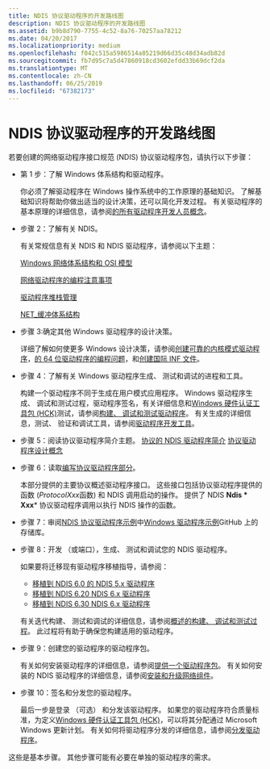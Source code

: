 ```yaml
---
title: NDIS 协议驱动程序的开发路线图
description: NDIS 协议驱动程序的开发路线图
ms.assetid: b9b8d790-7755-4c52-8a76-70257aa78212
ms.date: 04/20/2017
ms.localizationpriority: medium
ms.openlocfilehash: f042c515a5986514a85219d66d35c48d34adb82d
ms.sourcegitcommit: fb7d95c7a5d47860918cd3602efdd33b69dcf2da
ms.translationtype: MT
ms.contentlocale: zh-CN
ms.lasthandoff: 06/25/2019
ms.locfileid: "67382173"
---
```

# <a name="roadmap-for-developing-ndis-protocol-drivers"></a>NDIS 协议驱动程序的开发路线图


若要创建的网络驱动程序接口规范 (NDIS) 协议驱动程序包，请执行以下步骤：

- 第 1 步：了解 Windows 体系结构和驱动程序。

  你必须了解驱动程序在 Windows 操作系统中的工作原理的基础知识。 了解基础知识将帮助你做出适当的设计决策，还可以简化开发过程。 有关驱动程序的基本原理的详细信息，请参阅[的所有驱动程序开发人员概念](https://docs.microsoft.com/windows-hardware/drivers/gettingstarted/concepts-and-knowledge-for-all-driver-developers)。

- 步骤 2：了解有关 NDIS。

  有关常规信息有关 NDIS 和 NDIS 驱动程序，请参阅以下主题：

  [Windows 网络体系结构和 OSI 模型](windows-network-architecture-and-the-osi-model.md)

  [网络驱动程序的编程注意事项](network-driver-programming-considerations.md)

  [驱动程序堆栈管理](driver-stack-management.md)

  [NET\_缓冲体系结构](net-buffer-architecture.md)

- 步骤 3:确定其他 Windows 驱动程序的设计决策。

  详细了解如何使更多 Windows 设计决策，请参阅[创建可靠的内核模式驱动程序](https://docs.microsoft.com/windows-hardware/drivers/kernel/creating-reliable-kernel-mode-drivers)，[的 64 位驱动程序的编程问题](https://docs.microsoft.com/windows-hardware/drivers/kernel/programming-issues-for-64-bit-drivers)，和[创建国际 INF 文件](https://docs.microsoft.com/windows-hardware/drivers/install/creating-international-inf-files)。

- 步骤 4：了解有关 Windows 驱动程序生成、 测试和调试的进程和工具。

  构建一个驱动程序不同于生成在用户模式应用程序。 Windows 驱动程序生成、 调试和测试过程，驱动程序签名，有关详细信息和[Windows 硬件认证工具包 (HCK)](https://go.microsoft.com/fwlink/p/?LinkId=733613)测试，请参阅[构建、 调试和测试驱动程序](https://docs.microsoft.com/windows-hardware/drivers)。 有关生成的详细信息，测试、 验证和调试工具，请参阅[驱动程序开发工具](https://docs.microsoft.com/windows-hardware/drivers/devtest/index)。

- 步骤 5：阅读协议驱动程序简介主题。
  [协议的 NDIS 驱动程序简介](introduction-to-ndis-protocol-drivers.md)
  [协议驱动程序设计概念](protocol-driver-design-concepts.md)
- 步骤 6：读取[编写协议驱动程序部分](writing-ndis-protocol-drivers.md)。

  本部分提供的主要协议概述驱动程序接口。 这些接口包括协议驱动程序提供的函数 (*ProtocolXxx*函数) 和 NDIS 调用启动的操作。 提供了 NDIS **Ndis * Xxx*** 协议驱动程序调用以执行 NDIS 操作的函数。

- 步骤 7：审阅[NDIS 协议驱动程序示例](https://go.microsoft.com/fwlink/p/?LinkId=617917)中[Windows 驱动程序示例](https://go.microsoft.com/fwlink/p/?LinkId=616507)GitHub 上的存储库。

- 步骤 8：开发 （或端口），生成、 测试和调试您的 NDIS 驱动程序。

  如果要将迁移现有驱动程序移植指导，请参阅：

  -   [移植到 NDIS 6.0 的 NDIS 5.x 驱动程序](https://docs.microsoft.com/previous-versions/windows/hardware/network/porting-ndis-5-x-drivers-to-ndis-6-0)
  -   [移植到 NDIS 6.20 NDIS 6.x 驱动程序](porting-ndis-6-x-drivers-to-ndis-6-20.md)
  -   [移植到 NDIS 6.30 NDIS 6.x 驱动程序](porting-ndis-6-x-drivers-to-ndis-6-30.md)

  有关迭代构建、 测试和调试的详细信息，请参阅[概述的构建、 调试和测试过程](https://docs.microsoft.com/windows-hardware/drivers)。 此过程将有助于确保您构建适用的驱动程序。

- 步骤 9：创建您的驱动程序的驱动程序包。

  有关如何安装驱动程序的详细信息，请参阅[提供一个驱动程序包](https://docs.microsoft.com/windows-hardware/drivers)。 有关如何安装的 NDIS 驱动程序的详细信息，请参阅[安装和升级网络组件](installing-and-upgrading-network-components.md)。

- 步骤 10：签名和分发您的驱动程序。

  最后一步是登录 （可选） 和分发该驱动程序。 如果您的驱动程序符合质量标准，为定义[Windows 硬件认证工具包 (HCK)](https://go.microsoft.com/fwlink/p/?LinkId=733613)，可以将其分配通过 Microsoft Windows 更新计划。 有关如何将驱动程序分发的详细信息，请参阅[分发驱动程序](https://docs.microsoft.com/windows-hardware/drivers)。

这些是基本步骤。 其他步骤可能有必要在单独的驱动程序的需求。

 

 





